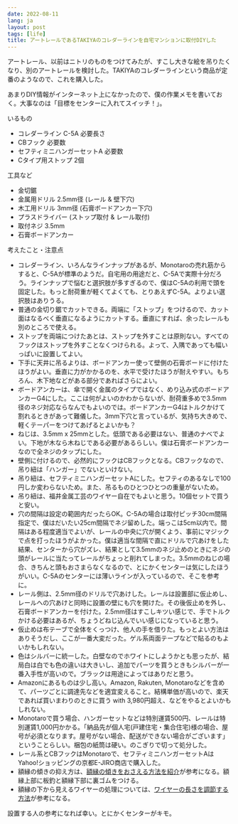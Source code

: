 ```yaml
---
date: 2022-08-11
lang: ja
layout: post
tags: [life]
title: アートレールであるTAKIYAのコレダーラインを自宅マンションに取付DIYした
---
```

アートレール、以前はニトリのものをつけてみたが、すこし大きな絵を吊りたくなり、別のアートレールを検討した。TAKIYAのコレダーラインという商品が定番のようなので、これを購入した。

あまりDIY情報がインターネット上になかったので、僕の作業メモを書いておく。大事なのは「目標をセンターに入れてスイッチ！」。

いるもの

- コレダーライン C-5A 必要長さ
- CBフック 必要数
- セフティミニハンガーセットA 必要数
- Cタイプ用ストップ 2個

工具など

- 金切鋸
- 金属用ドリル 2.5mm径 (レール & 壁下穴)
- 木工用ドリル 3mm径 (石膏ボードアンカー下穴)
- プラスドライバー (ストップ取付 & レール取付)
- 取付ネジ 3.5mm
- 石膏ボードアンカー

考えたこと・注意点

- コレダーライン、いろんなラインナップがあるが、Monotaroの売れ筋からすると、C-5Aが標準のようだ。自宅用の用途だと、C-5Aで実際十分だろう。ラインナップで悩むと選択肢が多すぎるので、僕はC-5Aの利用で頭を固定した。もっと耐荷重が軽くてよくても、とりあえずC-5A。よりよい選択肢はありうる。
- 普通の金切り鋸でカットできる。両端に「ストップ」をつけるので、カット面はなるべく垂直になるようにカットする。垂直にすれば、余ったレールも別のところで使える。
- ストップを両端につけたあとは、ストップを外すことは原則ない。すべてのフックはストップを外すことなくつけられる。よって、入隅であっても幅いっぱいに設置してよい。
- 下手に天井に吊るよりは、ボードアンカー使って壁側の石膏ボードに付けたほうがよい。垂直に力がかかるのを、水平で受けたほうが耐えやすい。もちろん、木下地などがある部分であればさらによい。
- ボードアンカーは、傘で開く金属のタイプではなく、めり込み式のボードアンカーG4にした。ここは何がよいのかわからないが、耐荷重多めで3.5mm径のネジ対応ならなんでもよいのでは。ボードアンカーG4はトルクかけて割れるときがあって難儀した。3mm下穴と言っているが、気持ち大きめで、軽くテーパーをつけてあげるとよいかも？
- ねじは、3.5mm x 25mmとした。低頭である必要はない、普通のナベでよい。下地が木なら木ねじである必要があるらしい。僕は石膏ボードアンカーなので全ネジのタップにした。
- 壁側に付けるので、必然的にフックはCBフックとなる。CBフックなので、吊り紐は「ハンガー」でないといけない。
- 吊り紐は、セフティミニハンガーセットAにした。セフティのあるなしで100円しか変わらないため。また、吊るものひとつひとつの重量がないため。
- 吊り紐は、福井金属工芸のワイヤー自在でもよいと思う。10個セットで買うと安い。
- 穴の間隔は設定の範囲内だったらOK。C-5Aの場合は取付ピッチ30cm間隔指定で、僕はだいたい25cm間隔でネジ留めした。端っこは5cm以内で。間隔はある程度適当でよいが、レールの中央に穴が開くよう、事前にマジックで点を打ったほうがよかった。僕は適当な間隔で直にドリルで穴あけをした結果、センターから穴がズレ、結果として3.5mmのネジ止めのときにネジの頭がレールに当たってレールがちょっと削れてしまった。3.5mmのねじの場合、きちんと頭もおさまらなくなるので、とにかくセンターは気にしたほうがいい。C-5Aのセンターには薄いラインが入っているので、そこを参考に。
- レール側は、2.5mm径のドリルで穴あけした。レールは設置部に仮止めし、レールへの穴あけと同時に設置の壁にも穴を開けた。その後仮止めを外し、石膏ボードアンカーを付けた。2.5mm径はすこしキツい感じで、手でトルクかける必要はあるが、ちょうどねじ込んでいい感じになっていると思う。
- 仮止めは布テーブで全体をくっつけ、他人の手を借りた。もっとよい方法はありそうだし、ここが一番大変だった。ゲル系両面テープなどで貼るのもよいかもしれない。
- 色はシルバーに統一した。白壁なのでホワイトにしようかとも思ったが、結局白は白でも色の違いは大きいし、追加でパーツを買うときもシルバーが一番入手性が高いので。ブラックは用途によってはありだと思う。
- Amazonにあるものは少し高い。Amazon, Rakuten, Monotaroなどを含めて、パーツごとに調達先などを適宜変えること。結構単価が高いので、楽天であれば買いまわりのときに買う with 3,980円超え、などをやるとよいかもしれない。
- Monotaroで買う場合、ハンガーセットなどは特別運賃500円、レールは特別運賃1,000円かかる。「納品先が個人宅(戸建住宅・集合住宅)様の場合、屋号が必須となります。屋号がない場合、配送ができない場合がございます」ということらしい。梱包の紙筒は硬い。のこぎりで切って処分した。
- レール系とCBフックはMonotaroで、セフティミニハンガーセットAはYahoo!ショッピングの京都E-JIRO商店で購入した。
- 額縁の傾きの抑え方は、[額縁の傾きをおさえる方法を紹介](http://www.picturerail.co.jp/html/page205.html)が参考になる。額縁上部に板釣と額縁下部に裏ゴムをつける。
- 額縁の下から見えるワイヤーの処理については、[ワイヤーの長さを調節する方法](http://www.picturerail.co.jp/html/page207.html)が参考になる。

設置する人の参考になれば幸い。とにかくセンターがキモ。
